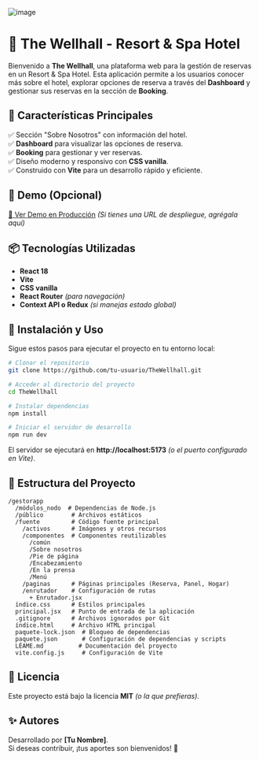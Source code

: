 ![image](https://github.com/user-attachments/assets/a9802565-d219-41a1-aae8-4ebadae58008)



# 🏨 The Wellhall - Resort & Spa Hotel

Bienvenido a **The Wellhall**, una plataforma web para la gestión de reservas en un Resort & Spa Hotel. Esta aplicación permite a los usuarios conocer más sobre el hotel, explorar opciones de reserva a través del **Dashboard** y gestionar sus reservas en la sección de **Booking**.

## 🌟 Características Principales

✅ Sección "Sobre Nosotros" con información del hotel.  
✅ **Dashboard** para visualizar las opciones de reserva.  
✅ **Booking** para gestionar y ver reservas.  
✅ Diseño moderno y responsivo con **CSS vanilla**.  
✅ Construido con **Vite** para un desarrollo rápido y eficiente.  

## 🚀 Demo (Opcional)

[🔗 Ver Demo en Producción](#) *(Si tienes una URL de despliegue, agrégala aquí)*

## 📦 Tecnologías Utilizadas

- **React 18**
- **Vite**
- **CSS vanilla**
- **React Router** *(para navegación)*
- **Context API o Redux** *(si manejas estado global)*

## 🔧 Instalación y Uso

Sigue estos pasos para ejecutar el proyecto en tu entorno local:

```bash
# Clonar el repositorio
git clone https://github.com/tu-usuario/TheWellhall.git

# Acceder al directorio del proyecto
cd TheWellhall

# Instalar dependencias
npm install

# Iniciar el servidor de desarrollo
npm run dev
```

El servidor se ejecutará en **http://localhost:5173** *(o el puerto configurado en Vite)*.

## 📂 Estructura del Proyecto

```
/gestorapp
  /módulos_nodo  # Dependencias de Node.js
  /público        # Archivos estáticos
  /fuente         # Código fuente principal
    /activos      # Imágenes y otros recursos
    /componentes  # Componentes reutilizables
      /común
      /Sobre nosotros
      /Pie de página
      /Encabezamiento
      /En la prensa
      /Menú
    /paginas      # Páginas principales (Reserva, Panel, Hogar)
    /enrutador    # Configuración de rutas
      + Enrutador.jsx
  índice.css      # Estilos principales
  principal.jsx   # Punto de entrada de la aplicación
  .gitignore      # Archivos ignorados por Git
  índice.html     # Archivo HTML principal
  paquete-lock.json  # Bloqueo de dependencias
  paquete.json       # Configuración de dependencias y scripts
  LÉAME.md          # Documentación del proyecto
  vite.config.js     # Configuración de Vite
```

## 📜 Licencia

Este proyecto está bajo la licencia **MIT** *(o la que prefieras)*.

## ✨ Autores

Desarrollado por **[Tu Nombre]**.  
Si deseas contribuir, ¡tus aportes son bienvenidos! 🚀

